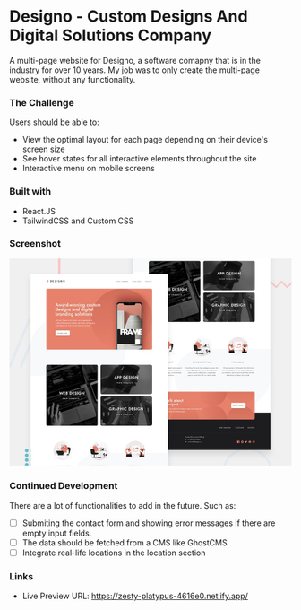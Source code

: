 # Designo - Custom Designs And Digital Solutions Company
A multi-page website for Designo, a software comapny that is in the industry for over 10 years. My job was to only create the multi-page website, without any functionality.

### The Challenge
Users should be able to:
- View the optimal layout for each page depending on their device's screen size
- See hover states for all interactive elements throughout the site
- Interactive menu on mobile screens

### Built with
- React.JS
- TailwindCSS and Custom CSS

### Screenshot
![](./src/preview.jpg)

### Continued Development
There are a lot of functionalities to add in the future. Such as:
- [ ] Submiting the contact form and showing error messages if there are empty input fields.
- [ ] The data should be fetched from a CMS like GhostCMS
- [ ] Integrate real-life locations in the location section 

### Links
- Live Preview URL: https://zesty-platypus-4616e0.netlify.app/